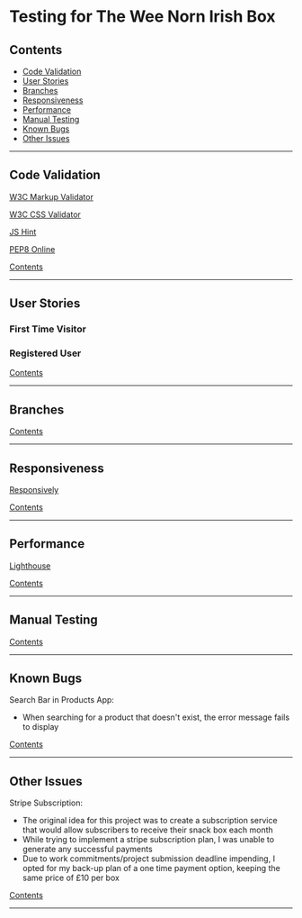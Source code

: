 # Testing for The Wee Norn Irish Box

## Contents

- [Code Validation](#code-validation)
- [User Stories](#user-stories)
- [Branches](#branches)
- [Responsiveness](#responsiveness)
- [Performance](#performance)
- [Manual Testing](#manual-testing)
- [Known Bugs](#known-bugs)
- [Other Issues](#other-issues)

---

## Code Validation

[W3C Markup Validator](https://validator.w3.org/)

[W3C CSS Validator](https://jigsaw.w3.org/css-validator/)

[JS Hint](https://jshint.com/)

[PEP8 Online](http://pep8online.com/)

[Contents](#contents)

---

## User Stories

### First Time Visitor

### Registered User

[Contents](#contents)

---

## Branches

[Contents](#contents)

---

## Responsiveness

[Responsively](https://responsively.app/)

[Contents](#contents)

---

## Performance

[Lighthouse](https://developers.google.com/web/tools/lighthouse)

[Contents](#contents)

---

## Manual Testing

[Contents](#contents)

---

## Known Bugs

Search Bar in Products App:

- When searching for a product that doesn't exist, the error message fails to display

[Contents](#contents)

---

## Other Issues

Stripe Subscription:

- The original idea for this project was to create a subscription service that would allow subscribers to receive their snack box each month
- While trying to implement a stripe subscription plan, I was unable to generate any successful payments
- Due to work commitments/project submission deadline impending, I opted for my back-up plan of a one time payment option, keeping the same price of £10 per box

[Contents](#contents)

---
